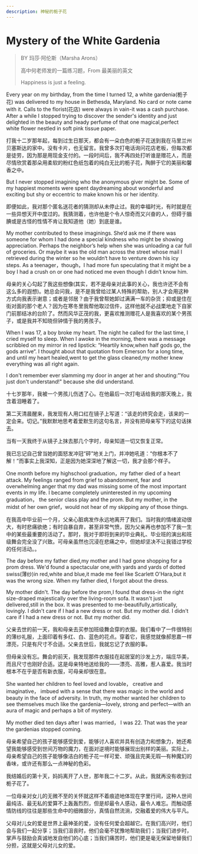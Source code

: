 ```yaml
---
description: 神秘的栀子花
---
```


# Mystery of the White Gardenia



> BY 玛莎·阿伦斯（Marsha Arons）
>
> 高中何老师发的一篇练习题，From 最美丽的英文
>
> Happiness is just a feeling.

Every year on my birthday, from the time I turned 12, a white gardenia\(栀子花\) was delivered to my house in Bethesda, Maryland. No card or note came with it. Calls to the florist\(花店\) were always in vain-it was a cash purchase. After a while I stopped trying to discover the sender's identity and just delighted in the beauty and heady perfume of that one magical,perfect white flower nestled in soft pink tissue paper.

打我十二岁那年起，每到过生日那天，都会有一朵白色的栀子花送到我在马里兰州贝塞斯达的家中。没有卡片，也无留言。我曾多次打电话询问花店老板，但每次都是徒劳，因为那是用现金支付的。一段时间后，我不再四处打听谁是赠花人，而是尽情欣赏着那朵用柔软的粉红色纸包着的纯白无比的栀子花，陶醉于它的美丽和馨香之中。

But I never stopped imagining who the anonymous giver might be. Some of my happiest moments were spent daydreaming about wonderful and exciting but shy or eccentric to make known his or her identity.

即便如此，我对那个匿名送花者的猜测却从未停止过。我的幸福时光，有时就是在一些异想天开中度过的。我猜测着，也许他是个令人惊奇而又兴奋的人，但碍于腼腆或是古怪的性情不肯让我知道他（她）到底是谁。

My mother contributed to these imaginings. She‘d ask me if there was someone for whom I had done a special kindness who might be showing appreciation. Perhaps the neighbor’s help when she was unloading a car full of groceries. Or maybe it was the old man across the street whose mail I retrieved during the winter so he wouldn‘t have to venture down his icy steps. As a teenager，though，I had more fun speculating that it might be a boy I had a crush on or one had noticed me even though I didn’t know him.

母亲的关心勾起了我这些想像\(其实，若不是母亲对此事的关心，我也许还不会有这么多的遐想\)。她总会问我，是不是我曾给过某人特殊的帮助，别人才会用这种方式向我表示谢意；或者是邻居？由于我曾帮她卸过满满一车的杂货；抑或是住在街对面的那个老人？因为在寒冬里我帮他取过信件，这样他就不必战栗地走下自家门前那结冰的台阶了。然而风华正茂的我，更喜欢推测赠花人是我喜欢的某个男孩子，或是我并不知晓但钟情于我的男孩子。

When I was 17, a boy broke my heart. The night he called for the last time, I cried myself to sleep. When I awoke in the morning, there was a message scribbled on my mirror in red lipstick: “Heartily know,when half gods go, the gods arrive“. I thought about that quotation from Emerson for a long time, and until my heart healed,went to get the glass cleaned,my mother knew everything was all right again.

 I don't remember ever slamming my door in anger at her and shouting:"You just don't understand!" because she did understand.

十七岁那年，我被一个男孩儿伤透了心。在他最后一次打电话给我的那天晚上，我含着泪睡着了。

第二天清晨醒来，我发现有人用口红在镜子上写道：“该走的终究会走，该来的一定会来。切记。”我默默地思考着爱默生的这句名言，并没有把母亲写下的这句话抹去。

当有一天我终于从镜子上抹去那几个字时，母亲知道一切又恢复正常。

我已忘记自己曾当她的面怒发冲冠“砰”地关上门，并冲她吼道：“你根本不了解！”而事实上我深知，正是因为她深深地了解这一切，我才会那个样子。

One month before my highschool graduation，my father died of a heart attack. My feelings ranged from grief to abandonment, fear and overwhelming anger that my dad was missing some of the most important events in my life. I became completely uninterested in my upcoming graduation， the senior class play and the prom. But my mother, in the midst of her own grief，would not hear of my skipping any of those things.

在我高中毕业前一个月，父亲心脏病发作永远地离开了我们。当时我的情绪波动很大，有时悲痛欲绝；有时自暴自弃，甚至非常气愤，因为父亲再也参加不了我一生中的某些最重要的活动了。那时，我对于即将到来的毕业典礼、毕业班的演出和班级舞会完全没了兴致。可母亲虽然也沉浸在悲痛之中，但她却坚决不让我错过学校的任何活动。。

The day before my father died,my mother and I had gone shopping for a prom dress. We'd found a spectacular one,with yards and yards of dotted swiss\(薄纱\)in red,white and blue,it made me feel like Scarlett O'Hara,but it was the wrong size. When my father died, I forgot about the dress.

My mother didn't. The day before the prom,I found that dress-in the right size-draped majestically over the living-room sofa. It wasn't just delivered,still in the box. It was presented to me-beautifully,artistically, lovingly. I didn't care if I had a new dress or not. But my mother did. I didn't care if I had a new dress or not. But my mother did.

父亲去世的前一天，我和母亲去买参加班级舞会穿的衣服。我们看中了一件很特别的薄纱礼服，上面印着有多红、白、蓝色的花点。穿着它，我感觉就像郝思嘉一样漂亮，只是有尺寸不合适。父亲去世后，我就忘记了衣服的事。

但母亲没有忘。舞会的前天，我发现那件衣服挂在起居室的沙发上方，端庄华美，而且尺寸也刚好合适。这是母亲特地送给我的——漂亮、高雅，惹人喜爱。我当时根本不在乎是否有新衣服，可母亲却很在意。

She wanted her children to feel loved and lovable， creative and imaginative， imbued with a sense that there was magic in the world and beauty in the face of adversity. In truth, my mother wanted her children to see themselves much like the gardenia—lovely, strong and perfect—with an aura of magic and perhaps a bit of mystery.

My mother died ten days after I was married， I was 22. That was the year the gardenias stopped coming.

母亲希望自己的孩子能够感受到爱，能够讨人喜欢并具有创造力和想象力，她还希望我能够感受到世间万物的魔力，在面对逆境时能够展现出别样的美丽。实际上，母亲希望自己的孩子能够像洁白的栀子花一样可爱、顽强且完美无瑕—有种魔幻的香味，或许还有那么一点神秘的色彩。

我结婚后的第十天，妈妈离开了人世，那年我二十二岁。从此，我就再没有收到过栀子花了。

一位母亲对女儿的无微不至的关怀就这样不着痕迹地体现在字里行间，这种人世间最纯洁、最无私的爱算不上轰轰烈烈，但是却最令人感动，最令人难忘。而触动感情防线的往往是那些生命中的细微部分，真情自然流淌，交融着爱的伟大与平凡。

父母对儿女的爱是世界上最神圣的爱，没有任何爱会超越它。在我们高兴时，他们会与我们一起分享；当我们沮丧时，他们会毫不犹豫地帮助我们；当我们进步时，掌声与鼓励会真诚地发自他们的心底；当我们痛苦时，他们更是毫无保留地替我们分担，这就是父母对儿女的爱。

